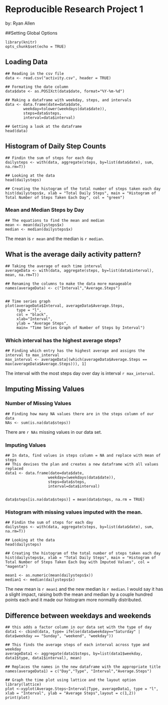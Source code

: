 Reproducible Research Project 1
=========================================
by: Ryan Allen

##Setting Global Options
```{r globaloptions, echo=TRUE}
library(knitr)
opts_chunk$set(echo = TRUE)
```

## Loading Data
```{r dataload}
## Reading in the csv file
data <- read.csv("activity.csv", header = TRUE)

## Formating the date column
data$date <- as.POSIXct(data$date, format="%Y-%m-%d")

## Making a dataframe with weekday, steps, and intervals
data <- data.frame(date=data$date,
        weekday=tolower(weekdays(data$date)), 
        steps=data$steps, 
        interval=data$interval)

## Getting a look at the dataframe
head(data)
```

## Histogram of Daily Step Counts
```{r dailystepshistogram}
## Findin the sum of steps for each day
dailysteps <- with(data, aggregate(steps, by=list(data$date), sum, na.rm=T))

## Looking at the data
head(dailysteps)

## Creating the histogram of the total number of steps taken each day
hist(dailysteps$x, xlab = "Total Daily Steps", main = "Histogram of Total Number of Steps Taken Each Day", col = "green")
```

### Mean and Median Steps by Day
```{r meanandmedian}
## The equations to find the mean and median
mean <- mean(dailysteps$x)
median <- median(dailysteps$x)
```
The mean is `r mean` and the median is `r median`.

## What is the average daily activity pattern?
```{r averagepattern}
## Taking the average of each time interval
averageData <- with(data, aggregate(steps, by=list(data$interval), mean, na.rm=T))

## Renaming the columns to make the data more manageable
names(averageData) <- c("Interval","Average.Steps")


## Time series graph
plot(averageData$Interval, averageData$Average.Steps, 
     type = "l", 
     col = "black", 
     xlab="Interval", 
     ylab = "Average Steps", 
     main= "Time Series Graph of Number of Steps by Interval")
```

### Which interval has the highest average steps?
```{r highestinterval}
## Finding which entry has the highest average and assigns the interval to max_interval
max_interval <- averageData[(which(averageData$Average.Steps == max(averageData$Average.Steps))), 1]
```
The interval with the most steps day over day is interval `r max_interval`.


## Imputing Missing Values
### Number of Missing Values
```{r numberNAs}
## Finding how many NA values there are in the steps column of our data
NAs <- sum(is.na(data$steps))
```
There are `r NAs` missing values in our data set.

### Imputing Values
```{r impute}
## In data, find values in steps column = NA and replace with mean of steps
## This devises the plan and creates a new dataframe with all values replaced
data1 <- data.frame(date=data$date, 
                   weekday=(weekdays(data$date)), 
                   steps=data$steps, 
                   interval=data$interval)


data$steps[is.na(data$steps)] = mean(data$steps, na.rm = TRUE)
```

### Histogram with missing values imputed with the mean.
```{r histogramNew}
## Findin the sum of steps for each day
dailysteps <- with(data, aggregate(steps, by=list(data$date), sum, na.rm=T))

## Looking at the data
head(dailysteps)

## Creating the histogram of the total number of steps taken each day
hist(dailysteps$x, xlab = "Total Daily Steps", main = "Histogram of Total Number of Steps Taken Each Day with Imputed Values", col = "magenta")
```
```{r mean&median}
mean1 <- as.numeric(mean(dailysteps$x))
median1 <- median(dailysteps$x)
```
The new mean is `r mean1` and the new median is `r median`. 
I would say it has a slight impact, raising both the mean and median by a couple hundred points each and it made our histogram more normallly distributed.

## Difference between weekdays and weekends
```{r daytype}
## this adds a factor column in our data set with the type of day
data1 <- cbind(data, type= ifelse(data$weekday=="Saturday" | data$weekday == "Sunday", "weekend", "weekday"))

## This finds the average steps of each interval across type and weekday
averageData1 <- aggregate(data1$steps, by=list(data1$weekday, data1$type, data1$interval), mean)

## Replaces the names in the new dataframe with the appropriate title
names(averageData1) = c("Day","Type", "Interval","Average.Steps")

## Graph the time plot using lattice and the layout option
library(lattice)
plot <-xyplot(Average.Steps~Interval|Type, averageData1, type = "l", xlab = "Interval", ylab = "Average Steps",layout = c(1,2))
print(plot)
```







